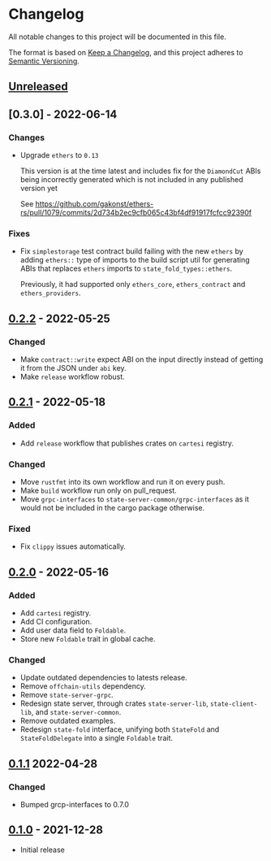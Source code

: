 # Changelog
All notable changes to this project will be documented in this file.

The format is based on [Keep a Changelog](https://keepachangelog.com/en/1.0.0/),
and this project adheres to [Semantic Versioning](https://semver.org/spec/v2.0.0.html).

## [Unreleased]

## [0.3.0] - 2022-06-14
### Changes
- Upgrade `ethers` to `0.13`

  This version is at the time latest and includes fix for the `DiamondCut` ABIs being incorrectly generated which is not included in any published version yet

  See https://github.com/gakonst/ethers-rs/pull/1079/commits/2d734b2ec9cfb065c43bf4df91917fcfcc92390f

### Fixes
- Fix `simplestorage` test contract build failing with the new `ethers` by adding `ethers::` type of imports to the build script util for generating ABIs that replaces `ethers` imports to `state_fold_types::ethers`.

  Previously, it had supported only `ethers_core`, `ethers_contract` and `ethers_providers`.

## [0.2.2] - 2022-05-25
### Changed
- Make `contract::write` expect ABI on the input directly instead of getting it from the JSON under `abi` key.
- Make `release` workflow robust.

## [0.2.1] - 2022-05-18
### Added
- Add `release` workflow that publishes crates on `cartesi` registry.

### Changed
- Move `rustfmt` into its own workflow and run it on every push.
- Make `build` workflow run only on pull_request.
- Move `grpc-interfaces` to `state-server-common/grpc-interfaces` as it would not be included in the cargo package otherwise.

### Fixed
- Fix `clippy` issues automatically.

## [0.2.0] - 2022-05-16
### Added
- Add `cartesi` registry.
- Add CI configuration.
- Add user data field to `Foldable`.
- Store new `Foldable` trait in global cache.

### Changed
- Update outdated dependencies to latests release.
- Remove `offchain-utils` dependency.
- Remove `state-server-grpc`.
- Redesign state server, through crates `state-server-lib`, `state-client-lib`, and `state-server-common`.
- Remove outdated examples.
- Redesign `state-fold` interface, unifying both `StateFold` and `StateFoldDelegate` into a single `Foldable` trait.


## [0.1.1] 2022-04-28
### Changed
- Bumped grcp-interfaces to 0.7.0

## [0.1.0] - 2021-12-28
- Initial release

[Unreleased]: https://github.com/cartesi-corp/state-fold/compare/v0.2.2...HEAD
[0.2.2]: https://github.com/cartesi-corp/state-fold/compare/v0.2.1...v0.2.2
[0.2.1]: https://github.com/cartesi-corp/state-fold/compare/v0.2.0...v0.2.1
[0.2.0]: https://github.com/cartesi-corp/state-fold/compare/v0.1.1...v0.2.0
[0.1.1]: https://github.com/cartesi-corp/state-fold/compare/v0.1.0...v0.1.1
[0.1.0]: https://github.com/cartesi-corp/state-fold/releases/tag/v0.1.0
